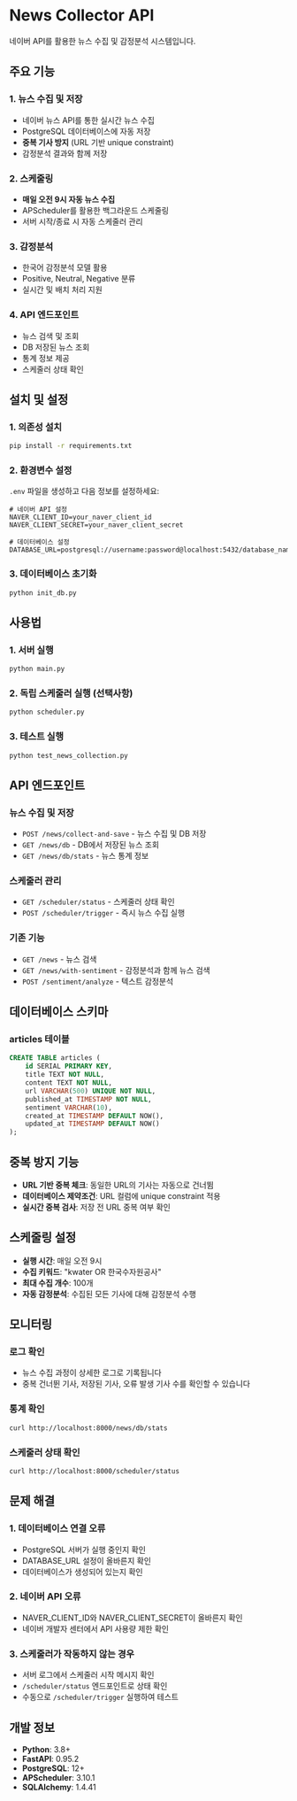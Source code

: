 # News Collector API

네이버 API를 활용한 뉴스 수집 및 감정분석 시스템입니다.

## 주요 기능

### 1. 뉴스 수집 및 저장
- 네이버 뉴스 API를 통한 실시간 뉴스 수집
- PostgreSQL 데이터베이스에 자동 저장
- **중복 기사 방지** (URL 기반 unique constraint)
- 감정분석 결과와 함께 저장

### 2. 스케줄링
- **매일 오전 9시 자동 뉴스 수집**
- APScheduler를 활용한 백그라운드 스케줄링
- 서버 시작/종료 시 자동 스케줄러 관리

### 3. 감정분석
- 한국어 감정분석 모델 활용
- Positive, Neutral, Negative 분류
- 실시간 및 배치 처리 지원

### 4. API 엔드포인트
- 뉴스 검색 및 조회
- DB 저장된 뉴스 조회
- 통계 정보 제공
- 스케줄러 상태 확인

## 설치 및 설정

### 1. 의존성 설치
```bash
pip install -r requirements.txt
```

### 2. 환경변수 설정
`.env` 파일을 생성하고 다음 정보를 설정하세요:

```env
# 네이버 API 설정
NAVER_CLIENT_ID=your_naver_client_id
NAVER_CLIENT_SECRET=your_naver_client_secret

# 데이터베이스 설정
DATABASE_URL=postgresql://username:password@localhost:5432/database_name
```

### 3. 데이터베이스 초기화
```bash
python init_db.py
```

## 사용법

### 1. 서버 실행
```bash
python main.py
```

### 2. 독립 스케줄러 실행 (선택사항)
```bash
python scheduler.py
```

### 3. 테스트 실행
```bash
python test_news_collection.py
```

## API 엔드포인트

### 뉴스 수집 및 저장
- `POST /news/collect-and-save` - 뉴스 수집 및 DB 저장
- `GET /news/db` - DB에서 저장된 뉴스 조회
- `GET /news/db/stats` - 뉴스 통계 정보

### 스케줄러 관리
- `GET /scheduler/status` - 스케줄러 상태 확인
- `POST /scheduler/trigger` - 즉시 뉴스 수집 실행

### 기존 기능
- `GET /news` - 뉴스 검색
- `GET /news/with-sentiment` - 감정분석과 함께 뉴스 검색
- `POST /sentiment/analyze` - 텍스트 감정분석

## 데이터베이스 스키마

### articles 테이블
```sql
CREATE TABLE articles (
    id SERIAL PRIMARY KEY,
    title TEXT NOT NULL,
    content TEXT NOT NULL,
    url VARCHAR(500) UNIQUE NOT NULL,
    published_at TIMESTAMP NOT NULL,
    sentiment VARCHAR(10),
    created_at TIMESTAMP DEFAULT NOW(),
    updated_at TIMESTAMP DEFAULT NOW()
);
```

## 중복 방지 기능

- **URL 기반 중복 체크**: 동일한 URL의 기사는 자동으로 건너뜀
- **데이터베이스 제약조건**: URL 컬럼에 unique constraint 적용
- **실시간 중복 검사**: 저장 전 URL 중복 여부 확인

## 스케줄링 설정

- **실행 시간**: 매일 오전 9시
- **수집 키워드**: "kwater OR 한국수자원공사"
- **최대 수집 개수**: 100개
- **자동 감정분석**: 수집된 모든 기사에 대해 감정분석 수행

## 모니터링

### 로그 확인
- 뉴스 수집 과정이 상세한 로그로 기록됩니다
- 중복 건너뛴 기사, 저장된 기사, 오류 발생 기사 수를 확인할 수 있습니다

### 통계 확인
```bash
curl http://localhost:8000/news/db/stats
```

### 스케줄러 상태 확인
```bash
curl http://localhost:8000/scheduler/status
```

## 문제 해결

### 1. 데이터베이스 연결 오류
- PostgreSQL 서버가 실행 중인지 확인
- DATABASE_URL 설정이 올바른지 확인
- 데이터베이스가 생성되어 있는지 확인

### 2. 네이버 API 오류
- NAVER_CLIENT_ID와 NAVER_CLIENT_SECRET이 올바른지 확인
- 네이버 개발자 센터에서 API 사용량 제한 확인

### 3. 스케줄러가 작동하지 않는 경우
- 서버 로그에서 스케줄러 시작 메시지 확인
- `/scheduler/status` 엔드포인트로 상태 확인
- 수동으로 `/scheduler/trigger` 실행하여 테스트

## 개발 정보

- **Python**: 3.8+
- **FastAPI**: 0.95.2
- **PostgreSQL**: 12+
- **APScheduler**: 3.10.1
- **SQLAlchemy**: 1.4.41 